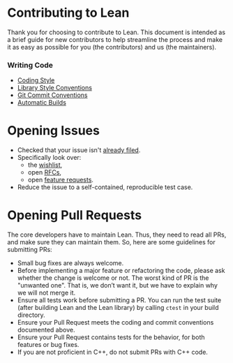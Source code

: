 # Contributing to Lean

Thank you for choosing to contribute to Lean. This document is intended as a brief guide
for new contributors to help streamline the process and make it as easy as possible
for you (the contributors) and us (the maintainers).

### Writing Code

- [Coding Style](../doc/coding_style.md)
- [Library Style Conventions](../doc/lean/library_style.org)
- [Git Commit Conventions](../doc/commit_convention.md)
- [Automatic Builds](../doc/make/travis.md)

# Opening Issues

-  Checked that your issue isn't [already filed](https://github.com/leanprover/lean/issues).
- Specifically look over:
  * the [wishlist](https://github.com/leanprover/lean/issues?q=is%3Aissue+is%3Aopen+label%3AI-wishlist),
  * open [RFCs](https://github.com/leanprover/lean/issues?q=is%3Aissue+is%3Aopen+label%3ARFC),
  * open [feature requests](https://github.com/leanprover/lean/issues?q=is%3Aissue+is%3Aopen+label%3AFeature).
- Reduce the issue to a self-contained, reproducible test case.

# Opening Pull Requests

The core developers have to maintain Lean. Thus, they need to read all PRs, and make sure they can maintain them.
So, here are some guidelines for submitting PRs:
- Small bug fixes are always welcome.
- Before implementing a major feature or refactoring the code, please ask whether the change is welcome or not.
  The worst kind of PR is the "unwanted one". That is, we don’t want it, but we have to explain why we will not merge it.
- Ensure all tests work before submitting a PR. You can run the test suite (after building Lean and the Lean library) by calling `ctest` in your build directory.
- Ensure your Pull Request meets the coding and commit conventions documented above.
- Ensure your Pull Request contains tests for the behavior, for both features or
  bug fixes.
- If you are not proficient in C++, do not submit PRs with C++ code.
